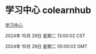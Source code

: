 # 学习中心 colearnhub
[学习中心](http://219.139.197.74:56308/colearnhub/)

2024年 10月 29日 星期二 13:00:02 CST

2024年 10月 29日 星期二 05:00:02 GMT

